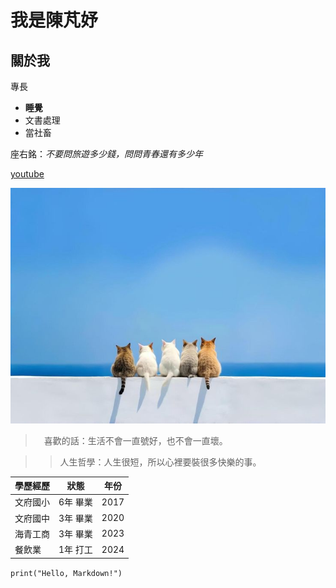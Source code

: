 # 我是陳芃妤
## 關於我

專長
* **睡覺**
* 文書處理
* 當社畜
  
座右銘：*不要問旅遊多少錢，問問青春還有多少年*

[youtube](https://www.youtube.com)

![cat](cat.jpg)

>　喜歡的話：生活不會一直號好，也不會一直壞。

>> 人生哲學：人生很短，所以心裡要裝很多快樂的事。


 | 學歷經歷 | 狀態 | 年份 |
 |---|:---:|:---:|
 | 文府國小 | 6年 畢業 | 2017 |
 | 文府國中 | 3年 畢業 | 2020 |
 | 海青工商 | 3年 畢業 | 2023 |
 | 餐飲業 | 1年 打工 | 2024 |


```print("Hello, Markdown!")```
